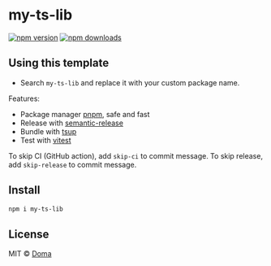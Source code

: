 # my-ts-lib

[![npm version](https://badgen.net/npm/v/my-ts-lib)](https://npm.im/my-ts-lib) [![npm downloads](https://badgen.net/npm/dm/my-ts-lib)](https://npm.im/my-ts-lib)

## Using this template

- Search `my-ts-lib` and replace it with your custom package name.

Features:

- Package manager [pnpm](https://pnpm.js.org/), safe and fast
- Release with [semantic-release](https://npm.im/semantic-release)
- Bundle with [tsup](https://github.com/egoist/tsup)
- Test with [vitest](https://vitest.dev)

To skip CI (GitHub action), add `skip-ci` to commit message. To skip release, add `skip-release` to commit message.

## Install

```bash
npm i my-ts-lib
```

## License

MIT &copy; [Doma](https://github.com/SevenOutman)
